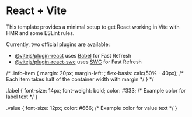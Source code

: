 # React + Vite

This template provides a minimal setup to get React working in Vite with HMR and some ESLint rules.

Currently, two official plugins are available:

- [@vitejs/plugin-react](https://github.com/vitejs/vite-plugin-react/blob/main/packages/plugin-react/README.md) uses [Babel](https://babeljs.io/) for Fast Refresh
- [@vitejs/plugin-react-swc](https://github.com/vitejs/vite-plugin-react-swc) uses [SWC](https://swc.rs/) for Fast Refresh

/* 
.info-item {
  margin: 20px;
  margin-left: ;
  flex-basis: calc(50% - 40px); /* Each item takes half of the container width with margin */
} */

.label {
  font-size: 14px;
  font-weight: bold;
  color: #333; /* Example color for label text */
}

.value {
  font-size: 12px;
  color: #666; /* Example color for value text */
}